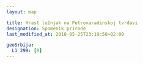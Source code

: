 ```yaml
---
layout: map

title: Hrast lužnjak na Petrovaradinskoj tvrđavi
designation: Spomenik prirode
last_modified_at: 2018-05-25T23:19:58+02:00

geoSrbija:
  L1_299: [8]
---
```

